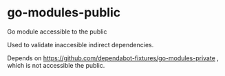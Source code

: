 # go-modules-public
Go module accessible to the public

Used to validate inaccesible indirect dependencies.

Depends on https://github.com/dependabot-fixtures/go-modules-private , which is not accessible the public.
